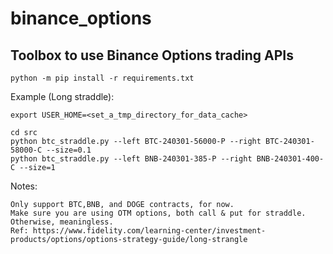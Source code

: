 # binance_options
## Toolbox to use Binance Options trading APIs 

```
python -m pip install -r requirements.txt
```

Example (Long straddle):

```
export USER_HOME=<set_a_tmp_directory_for_data_cache>

cd src
python btc_straddle.py --left BTC-240301-56000-P --right BTC-240301-58000-C --size=0.1
python btc_straddle.py --left BNB-240301-385-P --right BNB-240301-400-C --size=1
```

Notes:
```
Only support BTC,BNB, and DOGE contracts, for now.
Make sure you are using OTM options, both call & put for straddle. Otherwise, meaningless.
Ref: https://www.fidelity.com/learning-center/investment-products/options/options-strategy-guide/long-strangle
```
